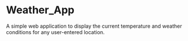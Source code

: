 # Weather_App
A simple web application to display the current temperature and weather conditions for any user-entered location.
